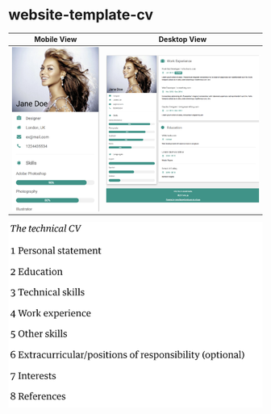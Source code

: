 # website-template-cv

Mobile View| Desktop View|
-----------|-------------
 [![Image of site](/screenshot-phone.png)](./screenshot-phone.png) | [![Image of site](./screenshot.png)](./screenshot.png)
 
 
 ![Components](/cv-components.png)
